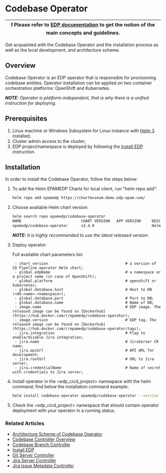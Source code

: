 # Codebase Operator

| :heavy_exclamation_mark: Please refer to [EDP documentation](https://epam.github.io/edp-install/) to get the notion of the main concepts and guidelines. |
| --- |

Get acquainted with the Codebase Operator and the installation process as well as the local development, and architecture scheme.

## Overview

Codebase Operator is an EDP operator that is responsible for provisioning codebase entities. Operator installation can be applied on two container orchestration platforms: OpenShift and Kubernetes.

_**NOTE:** Operator is platform-independent, that is why there is a unified instruction for deploying._

## Prerequisites

1. Linux machine or Windows Subsystem for Linux instance with [Helm 3](https://helm.sh/docs/intro/install/) installed;
2. Cluster admin access to the cluster;
3. EDP project/namespace is deployed by following the [Install EDP](https://epam.github.io/edp-install/operator-guide/install-edp/) instruction.

## Installation

In order to install the Codebase Operator, follow the steps below:

1. To add the Helm EPAMEDP Charts for local client, run "helm repo add":
     ```bash
     helm repo add epamedp https://chartmuseum.demo.edp-epam.com/
     ```
2. Choose available Helm chart version:
     ```bash
     helm search repo epamedp/codebase-operator
     NAME                           CHART VERSION   APP VERSION     DESCRIPTION
     epamedp/codebase-operator      v2.4.0                          Helm chart for Golang application/service deplo...
     ```

    _**NOTE:** It is highly recommended to use the latest released version._

3. Deploy operator:

   Full available chart parameters list:
   ```
    - chart_version                                   # a version of CD Pipeline operator Helm chart;
    - global.edpName                                  # a namespace or a project name (in case of OpenShift);
    - global.platform                                 # openshift or kubernetes;
    - global.database.host                            # Host to DB (<db-name>.<namespace>);
    - global.database.port                            # Port to DB;
    - global.database.name                            # Name of DB;
    - image.name                                      # EDP image. The released image can be found on [Dockerhub](https://hub.docker.com/r/epamedp/codebase-operator);
    - image.version                                   # EDP tag. The released image can be found on [Dockerhub](https://hub.docker.com/r/epamedp/codebase-operator/tags);
    - jira.integration                                # Flag to enable/disable Jira integration;
    - jira.name                                       # JiraServer CR name;
    - jira.apiUrl                                     # API URL for development;
    - jira.rootUrl                                    # URL to Jira server;
    - jira.credentialName                             # Name of secret with credentials to Jira server;
   ```
 
4. Install operator in the <edp_cicd_project> namespace with the helm command; find below the installation command example:
    ```bash
    helm install codebase-operator epamedp/codebase-operator --version <chart_version> --namespace <edp_cicd_project> --set name=codebase-operator --set global.edpName=<edp_cicd_project> --set global.platform=<platform_type> --set global.database.name=<db-name> --set global.database.host=<db-name>.<namespace_name> --set global.database.port=<port> --set jira.integration=false
    ```
5. Check the <edp_cicd_project> namespace that should contain operator deployment with your operator in a running status.

### Related Articles

- [Architecture Scheme of Codebase Operator](documentation/arch.md)
- [Codebase Controller Overview](documentation/codebase_controller.md)
- [Codebase Branch Controller](documentation/codebase_branch_controller.md)
- [Install EDP](https://epam.github.io/edp-install/operator-guide/install-edp/)
- [Git Server Controller](documentation/git_server_controller.md)
- [Jira Server Controller](documentation/jira_server_controller.md)
- [Jira Issue Metadata Controller](documentation/jira_issue_metadata_controller.md)
